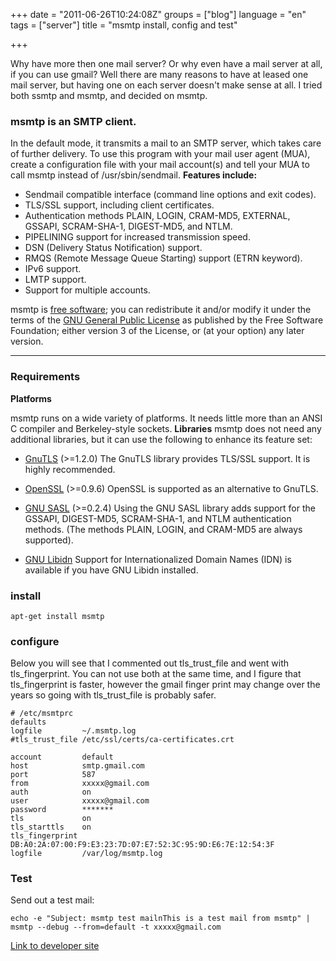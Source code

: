 +++
date = "2011-06-26T10:24:08Z"
groups = ["blog"]
language = "en"
tags = ["server"]
title = "msmtp install, config and test"

+++

Why have more then one mail server? Or why even have a mail server at all, if you can use gmail?
Well there are many reasons to have at leased one mail server, but having one on each server doesn't make sense at all.
I tried both ssmtp and msmtp, and decided on msmtp.
<!-- more -->


### msmtp is an SMTP client.


In the default mode, it transmits a mail to an SMTP server, which takes care of further delivery.
To use this program with your mail user agent (MUA), create a configuration  file with your mail account(s) and tell your MUA to call msmtp instead of  /usr/sbin/sendmail.
**Features include:**

 * Sendmail compatible interface (command line options and exit codes).
 * TLS/SSL support, including client certificates.
 * Authentication methods PLAIN, LOGIN, CRAM-MD5, EXTERNAL, GSSAPI, SCRAM-SHA-1, DIGEST-MD5, and NTLM.
 * PIPELINING support for increased transmission speed.
 * DSN (Delivery Status Notification) support.
 * RMQS (Remote Message Queue Starting) support (ETRN keyword).
 * IPv6 support.
 * LMTP support.
 * Support for multiple accounts.


msmtp is [free software](http://www.gnu.org/philosophy/free-sw.html); you can redistribute it and/or modify it under the terms of the  [GNU General Public License](http://www.gnu.org/licenses/gpl.html) as published by the Free Software Foundation; either version 3 of the License, or (at your option) any later version.


* * *

### Requirements

**Platforms**

msmtp runs on a wide variety of platforms. It needs little more than an ANSI C  compiler and Berkeley-style sockets.
**Libraries**
msmtp does not need any additional libraries, but it can use the following to enhance its feature set:

	
 * [GnuTLS](http://www.gnu.org/software/gnutls/) (>=1.2.0)
The GnuTLS library provides TLS/SSL support. It is highly recommended.

 * [OpenSSL](http://www.openssl.org/) (>=0.9.6)
OpenSSL is supported as an alternative to GnuTLS.

 * [GNU SASL](http://josefsson.org/libgsasl/) (>=0.2.4)
Using the GNU SASL library adds support for the GSSAPI, DIGEST-MD5, SCRAM-SHA-1, and NTLM  authentication methods. (The methods PLAIN, LOGIN, and CRAM-MD5  are always supported).

 * [GNU Libidn](http://www.gnu.org/software/libidn/)
Support for Internationalized Domain Names (IDN) is available if you have GNU  Libidn installed.


### install

    apt-get install msmtp

### configure

Below you will see that I commented out tls_trust_file and went with tls_fingerprint.
You can not use both at the same time, and I figure that tls_fingerprint is faster, however the gmail finger print may change over the years so going with tls_trust_file is probably safer.
   
    # /etc/msmtprc
    defaults
    logfile         ~/.msmtp.log
    #tls_trust_file /etc/ssl/certs/ca-certificates.crt
    
    account         default
    host            smtp.gmail.com
    port            587
    from            xxxxx@gmail.com
    auth            on
    user            xxxxx@gmail.com
    password        *******
    tls             on
    tls_starttls    on
    tls_fingerprint DB:A0:2A:07:00:F9:E3:23:7D:07:E7:52:3C:95:9D:E6:7E:12:54:3F
    logfile         /var/log/msmtp.log
    

### Test

Send out a test mail:
    
    echo -e "Subject: msmtp test mailnThis is a test mail from msmtp" | msmtp --debug --from=default -t xxxxx@gmail.com
    

[Link to developer site](http://msmtp.sourceforge.net/)
